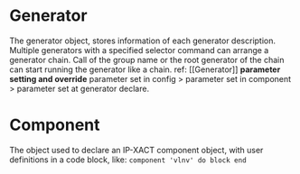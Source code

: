 # Generator
The generator object, stores information of each generator description.
Multiple generators with a specified selector command can arrange a generator chain. Call of the group name or the root generator of the chain can start running the generator like a chain.
ref: [[Generator]]
**parameter setting and override**
parameter set in config > parameter set in component > parameter set at generator declare.
# Component
The object used to declare an IP-XACT component object, with user definitions in a code block, like: 
`component 'vlnv' do block end`

